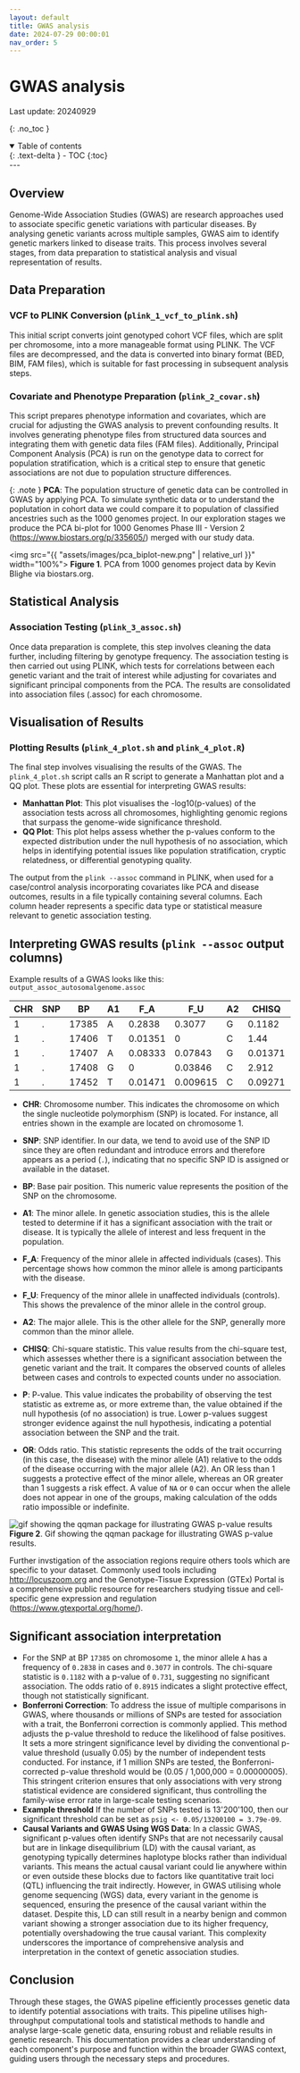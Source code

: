 ```yaml
---
layout: default
title: GWAS analysis
date: 2024-07-29 00:00:01
nav_order: 5
---
```


# GWAS analysis
Last update: 20240929

{: .no_toc }
<details open markdown="block">
  <summary>
    Table of contents
  </summary>
  {: .text-delta }
- TOC
{:toc}
</details>
---

## Overview
Genome-Wide Association Studies (GWAS) are research approaches used to associate specific genetic variations with particular diseases. By analysing genetic variants across multiple samples, GWAS aim to identify genetic markers linked to disease traits. This process involves several stages, from data preparation to statistical analysis and visual representation of results.

## Data Preparation

### VCF to PLINK Conversion (`plink_1_vcf_to_plink.sh`)
This initial script converts joint genotyped cohort VCF files, which are split per chromosome, into a more manageable format using PLINK. The VCF files are decompressed, and the data is converted into binary format (BED, BIM, FAM files), which is suitable for fast processing in subsequent analysis steps.

### Covariate and Phenotype Preparation (`plink_2_covar.sh`)
This script prepares phenotype information and covariates, which are crucial for adjusting the GWAS analysis to prevent confounding results. It involves generating phenotype files from structured data sources and integrating them with genetic data files (FAM files). Additionally, Principal Component Analysis (PCA) is run on the genotype data to correct for population stratification, which is a critical step to ensure that genetic associations are not due to population structure differences.

{: .note }
**PCA**: The population structure of genetic data can be controlled in GWAS by applying PCA. 
To simulate synthetic data or to understand the poplutation in cohort data we could compare it to population of classified ancestries
such as the 1000 genomes project.
In our exploration stages we produce the PCA bi-plot for 1000 Genomes Phase III - Version 2 (<https://www.biostars.org/p/335605/>) merged with our study data.

<img src="{{ "assets/images/pca_biplot-new.png" | relative_url }}" width="100%">
**Figure 1**. PCA from 1000 genomes project data by Kevin Blighe via biostars.org.

## Statistical Analysis

### Association Testing (`plink_3_assoc.sh`)
Once data preparation is complete, this step involves cleaning the data further, including filtering by genotype frequency. The association testing is then carried out using PLINK, which tests for correlations between each genetic variant and the trait of interest while adjusting for covariates and significant principal components from the PCA. The results are consolidated into association files (.assoc) for each chromosome.

## Visualisation of Results

### Plotting Results (`plink_4_plot.sh` and `plink_4_plot.R`)
The final step involves visualising the results of the GWAS. The `plink_4_plot.sh` script calls an R script to generate a Manhattan plot and a QQ plot. These plots are essential for interpreting GWAS results:
- **Manhattan Plot**: This plot visualises the -log10(p-values) of the association tests across all chromosomes, highlighting genomic regions that surpass the genome-wide significance threshold.
- **QQ Plot**: This plot helps assess whether the p-values conform to the expected distribution under the null hypothesis of no association, which helps in identifying potential issues like population stratification, cryptic relatedness, or differential genotyping quality.

The output from the `plink --assoc` command in PLINK, when used for a case/control analysis incorporating covariates like PCA and disease outcomes, results in a file typically containing several columns. Each column header represents a specific data type or statistical measure relevant to genetic association testing. 

## Interpreting GWAS results (`plink --assoc` output columns)

Example results of a GWAS looks like this: `output_assoc_autosomalgenome.assoc`

| CHR | SNP | BP   | A1 | F_A    | F_U    | A2 | CHISQ  | P       | OR    |
|-----|-----|------|----|--------|--------|----|--------|---------|-------|
| 1   | .   | 17385| A  | 0.2838 | 0.3077 | G  | 0.1182 | 0.731   | 0.8915|
| 1   | .   | 17406| T  | 0.01351| 0      | C  | 1.44   | 0.2301  | NA    |
| 1   | .   | 17407| A  | 0.08333| 0.07843| G  | 0.01371| 0.9068  | 1.068 |
| 1   | .   | 17408| G  | 0      | 0.03846| C  | 2.912  | 0.08795 | 0     |
| 1   | .   | 17452| T  | 0.01471| 0.009615| C | 0.09271| 0.7608  | 1.537 |

- **CHR**: Chromosome number. This indicates the chromosome on which the single nucleotide polymorphism (SNP) is located. For instance, all entries shown in the example are located on chromosome 1.

- **SNP**: SNP identifier. In our data, we tend to avoid use of the SNP ID since they are often redundant and introduce errors and therefore appears as a period (`.`), indicating that no specific SNP ID is assigned or available in the dataset.

- **BP**: Base pair position. This numeric value represents the position of the SNP on the chromosome.

- **A1**: The minor allele. In genetic association studies, this is the allele tested to determine if it has a significant association with the trait or disease. It is typically the allele of interest and less frequent in the population.

- **F_A**: Frequency of the minor allele in affected individuals (cases). This percentage shows how common the minor allele is among participants with the disease.

- **F_U**: Frequency of the minor allele in unaffected individuals (controls). This shows the prevalence of the minor allele in the control group.

- **A2**: The major allele. This is the other allele for the SNP, generally more common than the minor allele.

- **CHISQ**: Chi-square statistic. This value results from the chi-square test, which assesses whether there is a significant association between the genetic variant and the trait. It compares the observed counts of alleles between cases and controls to expected counts under no association.

- **P**: P-value. This value indicates the probability of observing the test statistic as extreme as, or more extreme than, the value obtained if the null hypothesis (of no association) is true. Lower p-values suggest stronger evidence against the null hypothesis, indicating a potential association between the SNP and the trait.

- **OR**: Odds ratio. This statistic represents the odds of the trait occurring (in this case, the disease) with the minor allele (A1) relative to the odds of the disease occurring with the major allele (A2). An OR less than 1 suggests a protective effect of the minor allele, whereas an OR greater than 1 suggests a risk effect. A value of `NA` or `0` can occur when the allele does not appear in one of the groups, making calculation of the odds ratio impossible or indefinite.

![gif showing the qqman package for illustrating GWAS p-value results](https://github.com/stephenturner/qqman/blob/master/tools/qqman.gif?raw=true)
**Figure 2**. Gif showing the qqman package for illustrating GWAS p-value results.

Further invstigation of the association regions require others tools which are specific to your dataset.
Commonly used tools including <http://locuszoom.org> and the Genotype-Tissue Expression (GTEx) Portal is a comprehensive public resource for researchers studying tissue and cell-specific gene expression and regulation (<https://www.gtexportal.org/home/>).

## Significant association interpretation

- For the SNP at BP `17385` on chromosome `1`, the minor allele `A` has a frequency of `0.2838` in cases and `0.3077` in controls. The chi-square statistic is `0.1182` with a p-value of `0.731`, suggesting no significant association. The odds ratio of `0.8915` indicates a slight protective effect, though not statistically significant.
- **Bonferroni Correction**: To address the issue of multiple comparisons in GWAS, where thousands or millions of SNPs are tested for association with a trait, the Bonferroni correction is commonly applied. This method adjusts the p-value threshold to reduce the likelihood of false positives. It sets a more stringent significance level by dividing the conventional p-value threshold (usually 0.05) by the number of independent tests conducted. For instance, if 1 million SNPs are tested, the Bonferroni-corrected p-value threshold would be \(0.05 / 1,000,000 = 0.00000005\). This stringent criterion ensures that only associations with very strong statistical evidence are considered significant, thus controlling the family-wise error rate in large-scale testing scenarios.
- **Example threshold** If the number of SNPs tested is  13'200'100, then our significant threshold can be set as `psig <- 0.05/13200100 = 3.79e-09`.
- **Causal Variants and GWAS Using WGS Data**: In a classic GWAS, significant p-values often identify SNPs that are not necessarily causal but are in linkage disequilibrium (LD) with the causal variant, as genotyping typically determines haplotype blocks rather than individual variants. This means the actual causal variant could lie anywhere within or even outside these blocks due to factors like quantitative trait loci (QTL) influencing the trait indirectly. However, in GWAS utilising whole genome sequencing (WGS) data, every variant in the genome is sequenced, ensuring the presence of the causal variant within the dataset. Despite this, LD can still result in a nearby benign and common variant showing a stronger association due to its higher frequency, potentially overshadowing the true causal variant. This complexity underscores the importance of comprehensive analysis and interpretation in the context of genetic association studies.

## Conclusion
Through these stages, the GWAS pipeline efficiently processes genetic data to identify potential associations with traits. This pipeline utilises high-throughput computational tools and statistical methods to handle and analyse large-scale genetic data, ensuring robust and reliable results in genetic research. This documentation provides a clear understanding of each component's purpose and function within the broader GWAS context, guiding users through the necessary steps and procedures.
